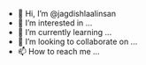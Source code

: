 - 👋 Hi, I’m @jagdishlaalinsan
- 👀 I’m interested in ...
- 🌱 I’m currently learning ...
- 💞️ I’m looking to collaborate on ...
- 📫 How to reach me ...

<!---
jagdishlaalinsan/jagdishlaalinsan is a ✨ special ✨ repository because its `README.md` (this file) appears on your GitHub profile.
You can click the Preview link to take a look at your changes.
--->
